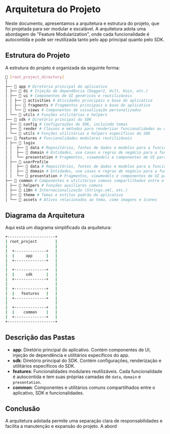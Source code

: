 # Arquitetura do Projeto

Neste documento, apresentamos a arquitetura e estrutura do projeto, que foi projetada para ser modular e escalável. A arquitetura adota uma abordagem de "Feature Modularization", onde cada funcionalidade é autocontida e pode ser reutilizada tanto pelo app principal quanto pelo SDK.

## Estrutura do Projeto

A estrutura do projeto é organizada da seguinte forma:

```bash
📂 [root_project_directory]
│
├── 📂 app # Diretório principal do aplicativo
│ ├── 📂 di # Injeção de dependência (Dagger2, Hilt, Koin, etc.)
│ ├── 📂 ui # Componentes de UI genéricos e reutilizáveis
│ │ ├── 📂 activities # Atividades principais e base do aplicativo
│ │ ├── 📂 fragments # Fragmentos principais e base do aplicativo
│ │ └── 📂 views # Componentes de visualização personalizados
│ └── 📂 utils # Funções utilitárias e helpers
├── 📂 sdk # Diretório principal do SDK
│ ├── 📂 config # Configurações do SDK, incluindo temas
│ ├── 📂 render # Classes e métodos para renderizar funcionalidades ou o app inteiro
│ └── 📂 utils # Funções utilitárias e helpers específicos do SDK
├── 📂 features # Funcionalidades modulares reutilizáveis
│ ├── 📂 login
│ │  ├── 📂 data # Repositórios, fontes de dados e modelos para a funcionalidade de login
│ │  ├── 📂 domain # Entidades, use cases e regras de negócio para a funcionalidade de login
│ │  └── presentation # Fragmentos, viewmodels e componentes de UI para a funcionalidade de login
│ ├── 📂 userProfile
│ │  ├── 📂 data # Repositórios, fontes de dados e modelos para a funcionalidade de perfil de usuário
│ │  ├── 📂 domain # Entidades, use cases e regras de negócio para a funcionalidade de perfil de usuário
│ │  └── 📂 presentation # Fragmentos, viewmodels e componentes de UI para a funcionalidade de perfil de usuário
├── 📂 common # Componentes e utilitários comuns compartilhados entre o aplicativo, SDK e funcionalidades
│ ├── 📂 helpers # Funções auxiliares comuns
│ ├── 📂 i18n # Internacionalização (Strings.xml, etc.)
│ ├── 📂 theme # Temas e estilos padrão do aplicativo
│ └── 📂 assets # Ativos relacionados ao tema, como imagens e ícones
```

## Diagrama da Arquitetura

Aqui está um diagrama simplificado da arquitetura:

```bash
+---------------------+
| root_project        |
|                     |
|  +--------------+   |
|  |     app      |   |
|  +--------------+   |
|                     |
|  +--------------+   |
|  |     sdk      |   |
|  +--------------+   |
|                     |
|  +--------------+   |
|  |   features   |   |
|  +--------------+   |
|                     |
|  +--------------+   |
|  |    common    |   |
|  +--------------+   |
+---------------------+
```

## Descrição das Pastas

- **app**: Diretório principal do aplicativo. Contém componentes de UI, injeção de dependência e utilitários específicos do app.
- **sdk**: Diretório principal do SDK. Contém configurações, renderização e utilitários específicos do SDK.
- **features**: Funcionalidades modulares reutilizáveis. Cada funcionalidade é autocontida e tem suas próprias camadas de `data`, `domain` e `presentation`.
- **common**: Componentes e utilitários comuns compartilhados entre o aplicativo, SDK e funcionalidades.

## Conclusão

A arquitetura adotada permite uma separação clara de responsabilidades e facilita a manutenção e expansão do projeto. A abord
